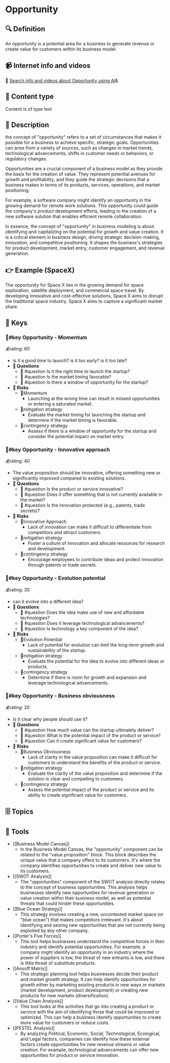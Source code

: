 
# Opportunity


## 🔍 Definition
An opportunity is a potential area for a business to generate revenue or create value for customers within its business model.


## 📹 Internet info and videos
🤖 [Search info and videos about Opportunity using AI](https://www.perplexity.ai/search?q=videos+about+Opportunity:+An+opportunity+is+a+potential+area+for+a+business+to+generate+revenue+or+create+value+for+customers+within+its+business+model.
)&

## 📰 Content type 
Content is of type text

## 📖 Description
the concept of "opportunity" refers to a set of circumstances that makes it possible for a business to achieve specific, strategic goals. Opportunities can arise from a variety of sources, such as changes in market trends, technological advancements, shifts in customer needs or behaviors, or regulatory changes. 

Opportunities are a crucial component of a business model as they provide the basis for the creation of value. They represent potential avenues for growth and profitability, and they guide the strategic decisions that a business makes in terms of its products, services, operations, and market positioning. 

For example, a software company might identify an opportunity in the growing demand for remote work solutions. This opportunity could guide the company's product development efforts, leading to the creation of a new software solution that enables efficient remote collaboration. 

In essence, the concept of "opportunity" in business modeling is about identifying and capitalizing on the potential for growth and value creation. It is a critical element in business design, driving strategic decision-making, innovation, and competitive positioning. It shapes the business's strategies for product development, market entry, customer engagement, and revenue generation.

## 👉 Example (SpaceX)

The opportunity for Space X lies in the growing demand for space exploration, satellite deployment, and commercial space travel. By developing innovative and cost-effective solutions, Space X aims to disrupt the traditional space industry. Space X aims to capture a significant market share.

## 🔑 Keys

### 🔑#key Opportunity - Momentum

💰rating: 60
- is it a good time to launch? is it too early? is it too late?
- **💭 Questions**
  - 💭 #question Is it the right time to launch the startup?
  - 💭 #question Is the market timing favorable?
  - 💭 #question Is there a window of opportunity for the startup?
- **🚨 Risks**
  - 🚨Momentum
    - Launching at the wrong time can result in missed opportunities or entering a saturated market.
  - 🚨mitigation strategy
    - Evaluate the market timing for launching the startup and determine if the market timing is favorable.
  - 🚨contingency strategy
    - Assess if there is a window of opportunity for the startup and consider the potential impact on market entry.


### 🔑#key Opportunity - Innovative approach

💰rating: 40
- The value proposition should be innovative, offering something new or significantly improved compared to existing solutions.
- **💭 Questions**
  - 💭 #question Is the product or service innovative?
  - 💭 #question Does it offer something that is not currently available in the market?
  - 💭 #question Is the innovation protected (e.g., patents, trade secrets)?
- **🚨 Risks**
  - 🚨Innovative Approach
    - Lack of innovation can make it difficult to differentiate from competitors and attract customers.
  - 🚨mitigation strategy
    - Foster a culture of innovation and allocate resources for research and development.
  - 🚨contingency strategy
    - Encourage employees to contribute ideas and protect innovation through patents or trade secrets.


### 🔑#key Opportunity - Evolution potential

💰rating: 30
- can it evolve into a different idea?
- **💭 Questions**
  - 💭 #question Does the idea make use of new and affordable technologies?
  - 💭 #question Does it leverage technological advancements?
  - 💭 #question Is technology a key component of the idea?
- **🚨 Risks**
  - 🚨Evolution Potential
    - Lack of potential for evolution can limit the long-term growth and sustainability of the startup.
  - 🚨mitigation strategy
    - Evaluate the potential for the idea to evolve into different ideas or products.
  - 🚨contingency strategy
    - Determine if there is room for growth and expansion and leverage technological advancements.


### 🔑#key Opportunity - Business obviousness

💰rating: 20
- Is it clear why people should use it?
- **💭 Questions**
  - 💭 #question How much value can the startup ultimately deliver?
  - 💭 #question What is the potential impact of the product or service?
  - 💭 #question Can it create significant value for customers?
- **🚨 Risks**
  - 🚨Business Obviousness
    - Lack of clarity in the value proposition can make it difficult for customers to understand the benefits of the product or service.
  - 🚨mitigation strategy
    - Evaluate the clarity of the value proposition and determine if the solution is clear and compelling to customers.
  - 🚨contingency strategy
    - Assess the potential impact of the product or service and its ability to create significant value for customers.



## 🗄️ Topics


## 🧰 Tools
- [[Business Model Canvas]]
  - In the Business Model Canvas, the "opportunity" component can be related to the "value proposition" block. This block describes the unique value that a company offers to its customers. It's where the company identifies opportunities to create and deliver new value to its customers. 
- [[SWOT Analysis]]
  - The "opportunities" component of the SWOT analysis directly relates to the concept of business opportunities. This analysis helps businesses identify new opportunities for revenue generation or value creation within their business model, as well as potential threats that could hinder these opportunities.
- [[Blue Ocean Strategy]]
  - This strategy involves creating a new, uncontested market space (or "blue ocean") that makes competitors irrelevant. It's about identifying and seizing new opportunities that are not currently being exploited by any other company. 
- [[Porter's Five Forces]]
  - This tool helps businesses understand the competitive forces in their industry and identify potential opportunities. For example, a company might identify an opportunity in an industry where the power of suppliers is low, the threat of new entrants is low, and there is little threat of substitute products.
- [[Ansoff Matrix]]
  - This strategic planning tool helps businesses decide their product and market growth strategy. It can help identify opportunities for growth either by marketing existing products in new ways or markets (market development, product development) or creating new products for new markets (diversification).
- [[Value Chain Analysis]]
  - This tool looks at the activities that go into creating a product or service with the aim of identifying those that could be improved or optimized. This can help a business identify opportunities to create more value for customers or reduce costs.
- [[PESTEL Analysis]]
  - By analyzing Political, Economic, Social, Technological, Ecological, and Legal factors, companies can identify how these external factors create opportunities for new revenue streams or value creation. For example, technological advancements can offer new opportunities for product or service innovation.
